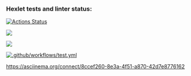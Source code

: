 ### Hexlet tests and linter status:

[![Actions Status](https://github.com/Yakanaro/backend-project-lvl1/workflows/hexlet-check/badge.svg)](https://github.com/Yakanaro/backend-project-lvl1/actions)

<a href="https://codeclimate.com/github/codeclimate/codeclimate/test_coverage"><img src="https://api.codeclimate.com/v1/badges/a99a88d28ad37a79dbf6/test_coverage" /></a>

<a href="https://codeclimate.com/github/codeclimate/codeclimate/maintainability"><img src="https://api.codeclimate.com/v1/badges/a99a88d28ad37a79dbf6/maintainability" /></a>

[![.github/workflows/test.yml](https://github.com/Yakanaro/backend-project-lvl1/actions/workflows/test.yml/badge.svg)](https://github.com/Yakanaro/backend-project-lvl1/actions/workflows/test.yml)

https://asciinema.org/connect/8ccef260-8e3a-4f51-a870-42d7e8776162

